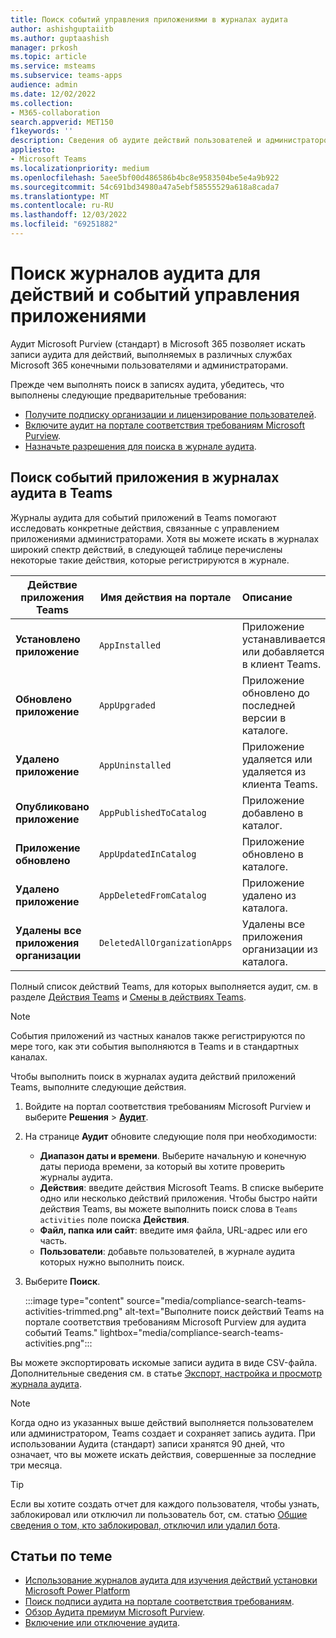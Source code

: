 ```yaml
---
title: Поиск событий управления приложениями в журналах аудита
author: ashishguptaiitb
ms.author: guptaashish
manager: prkosh
ms.topic: article
ms.service: msteams
ms.subservice: teams-apps
audience: admin
ms.date: 12/02/2022
ms.collection:
- M365-collaboration
search.appverid: MET150
f1keywords: ''
description: Сведения об аудите действий пользователей и администраторов в приложении Teams в организации.
appliesto:
- Microsoft Teams
ms.localizationpriority: medium
ms.openlocfilehash: 5aee5bf00d486586b4bc8e9583504be5e4a9b922
ms.sourcegitcommit: 54c691bd34980a47a5ebf58555529a618a8cada7
ms.translationtype: MT
ms.contentlocale: ru-RU
ms.lasthandoff: 12/03/2022
ms.locfileid: "69251882"
---
```

# <a name="search-audit-logs-for-app-management-activities-and-events"></a>Поиск журналов аудита для действий и событий управления приложениями

Аудит Microsoft Purview (стандарт) в Microsoft 365 позволяет искать записи аудита для действий, выполняемых в различных службах Microsoft 365 конечными пользователями и администраторами.

Прежде чем выполнять поиск в записях аудита, убедитесь, что выполнены следующие предварительные требования:

* [Получите подписку организации и лицензирование пользователей](/microsoft-365/compliance/set-up-basic-audit).
* [Включите аудит на портале соответствия требованиям Microsoft Purview](/microsoft-365/compliance/turn-audit-log-search-on-or-off).
* [Назначьте разрешения для поиска в журнале аудита](/microsoft-365/compliance/set-up-basic-audit).

## <a name="search-the-audit-logs-for-app-events-in-teams"></a>Поиск событий приложения в журналах аудита в Teams

Журналы аудита для событий приложений в Teams помогают исследовать конкретные действия, связанные с управлением приложениями администраторами. Хотя вы можете искать в журналах широкий спектр действий, в следующей таблице перечислены некоторые такие действия, которые регистрируются в журнале.

| Действие приложения Teams | Имя действия на портале | Описание  |
|-------|-------|:-------|
| **Установлено приложение**                 | `AppInstalled`               | Приложение устанавливается или добавляется в клиент Teams. |
| **Обновлено приложение**                  | `AppUpgraded`                | Приложение обновлено до последней версии в каталоге. |
| **Удалено приложение**               | `AppUninstalled`             | Приложение удаляется или удаляется из клиента Teams.                                   |
| **Опубликовано приложение**                 | `AppPublishedToCatalog`      | Приложение добавлено в каталог.                          |
| **Приложение обновлено**                   | `AppUpdatedInCatalog`        | Приложение обновлено в каталоге.                        |
| **Удалено приложение**                   | `AppDeletedFromCatalog`      | Приложение удалено из каталога.                      |
| **Удалены все приложения организации** | `DeletedAllOrganizationApps` | Удалены все приложения организации из каталога.          |

<!--- organization apps = custom or 3p --->

Полный список действий Teams, для которых выполняется аудит, см. в разделе [Действия Teams](audit-log-events.md#teams-activities) и [Смены в действиях Teams](audit-log-events.md#shifts-in-teams-activities).

> [!NOTE]
> События приложений из частных каналов также регистрируются по мере того, как эти события выполняются в Teams и в стандартных каналах.

Чтобы выполнить поиск в журналах аудита действий приложений Teams, выполните следующие действия.

1. Войдите на портал соответствия требованиям Microsoft Purview и выберите **Решения** > **[Аудит](https://compliance.microsoft.com/auditlogsearch)**.
1. На странице **Аудит** обновите следующие поля при необходимости:

   * **Диапазон даты и времени**. Выберите начальную и конечную даты периода времени, за который вы хотите проверить журналы аудита.
   * **Действия**: введите действия Microsoft Teams. В списке выберите одно или несколько действий приложения. Чтобы быстро найти действия Teams, вы можете выполнить поиск слова в `Teams activities` поле поиска **Действия**.
   * **Файл, папка или сайт**: введите имя файла, URL-адрес или его часть.
   * **Пользователи**: добавьте пользователей, в журнале аудита которых нужно выполнить поиск.

1. Выберите **Поиск**.

   :::image type="content" source="media/compliance-search-teams-activities-trimmed.png" alt-text="Выполните поиск действий Teams на портале соответствия требованиям Microsoft Purview для аудита событий Teams." lightbox="media/compliance-search-teams-activities.png":::

Вы можете экспортировать искомые записи аудита в виде CSV-файла. Дополнительные сведения см. в статье [Экспорт, настройка и просмотр журнала аудита](/microsoft-365/compliance/export-view-audit-log-records).

> [!NOTE]
> Когда одно из указанных выше действий выполняется пользователем или администратором, Teams создает и сохраняет запись аудита. При использовании Аудита (стандарт) записи хранятся 90 дней, что означает, что вы можете искать действия, совершенные за последние три месяца.

> [!TIP]
> Если вы хотите создать отчет для каждого пользователя, чтобы узнать, заблокировал или отключил ли пользователь бот, см. статью [Общие сведения о том, кто заблокировал, отключил или удалил бота](/microsoftteams/platform/bots/how-to/conversations/send-proactive-messages?#understand-who-blocked-muted-or-uninstalled-a-bot).

## <a name="related-articles"></a>Статьи по теме

* [Использование журналов аудита для изучения действий установки Microsoft Power Platform](manage-power-platform-apps.md#use-audit-logs-to-investigate-microsoft-power-platform-installation-activity)
* [Поиск подписи аудита на портале соответствия требованиям](/microsoft-365/compliance/search-the-audit-log-in-security-and-compliance).
* [Обзор Аудита премиум Microsoft Purview](/microsoft-365/compliance/advanced-audit).
* [Включение или отключение аудита](/microsoft-365/compliance/turn-audit-log-search-on-or-off).

